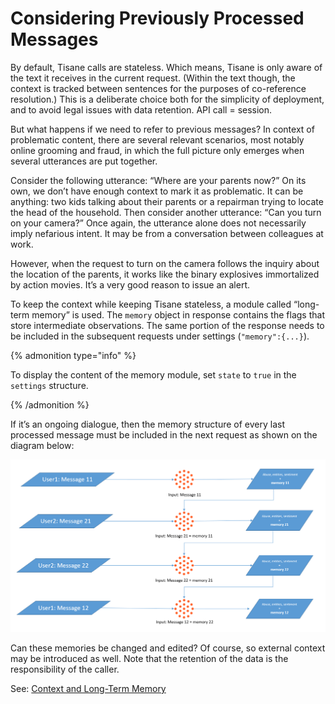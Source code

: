# Considering Previously Processed Messages

By default, Tisane calls are stateless. Which means, Tisane is only aware of the text it receives in the current request. (Within the text though, the context is tracked between sentences for the purposes of co-reference resolution.) This is a deliberate choice both for the simplicity of deployment, and to avoid legal issues with data retention. API call = session.

But what happens if we need to refer to previous messages? In context of problematic content, there are several relevant scenarios, most notably online grooming and fraud, in which the full picture only emerges when several utterances are put together.

Consider the following utterance: “Where are your parents now?” On its own, we don’t have enough context to mark it as problematic. It can be anything: two kids talking about their parents or a repairman trying to locate the head of the household. Then consider another utterance: “Can you turn on your camera?” Once again, the utterance alone does not necessarily imply nefarious intent. It may be from a conversation between colleagues at work.

However, when the request to turn on the camera follows the inquiry about the location of the parents, it works like the binary explosives immortalized by action movies. It’s a very good reason to issue an alert.

To keep the context while keeping Tisane stateless, a module called “long-term memory” is used. The `memory` object in response contains the flags that store intermediate observations. The same portion of the response needs to be included in the subsequent requests under settings (`"memory":{...}`).

{% admonition type="info" %}

To display the content of the memory module, set `state` to `true` in the `settings` structure.

{% /admonition %}

If it’s an ongoing dialogue, then the memory structure of every last processed message must be included in the next request as shown on the diagram below:

![tisaneMemoryUse.png](/images/tisaneMemoryUse.png)

Can these memories be changed and edited? Of course, so external context may be introduced as well. Note that the retention of the data is the responsibility of the caller.

See: [Context and Long-Term Memory](/apis/tisane-api-configuration#context-and-long-term-memory)